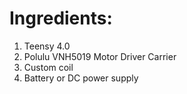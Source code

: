 # Ingredients:

1. Teensy 4.0
2. Polulu VNH5019 Motor Driver Carrier
3. Custom coil
4. Battery or DC power supply
